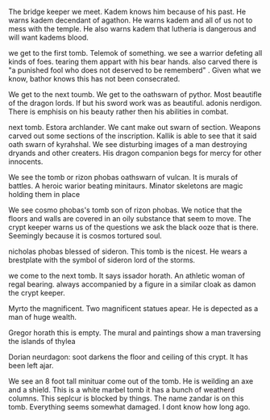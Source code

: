 The bridge keeper we meet. Kadem knows him because of his past. He warns kadem decendant of agathon. He warns kadem and all of us not to mess with the temple. He also warns kadem that lutheria is dangerous and will want kadems blood. 

we get to the first tomb. Telemok of something. we see a warrior defeting all kinds of foes. tearing them appart with his bear hands. also carved there is "a punished fool who does not deserved to be rememberd" . Given what we know, bathor knows this has not been consecrated. 

We get to the next toumb. We get to the oathswarn of pythor. Most beautifle of the dragon lords. If but his sword work was as beautiful. adonis nerdigon. There is emphisis on his beauty rather then his abilities in combat. 

next tomb. Estora archlander. We cant make out swarn of section. Weapons carved out some sections of  the inscription. Kallik is able to see that it said oath swarn of kyrahshal. We see disturbing images of a man destroying dryands and other creaters. His dragon companion begs for mercy for other innocents. 

We see the tomb or rizon phobas oathswarn of vulcan. It is murals of battles. A heroic warior beating minitaurs. Minator skeletons are magic holding them in place

We see cosmo phobas's tomb son of rizon phobas. We notice that the floors and walls are covered in an oily substance that seem to move. The crypt keeper warns us of the questions we ask the black ooze that is there. Seemingly because it is cosmos tortured soul. 

nicholas phobas blessed of sideron. This tomb is the nicest. He wears a brestplate with the symbol of sideron lord of the storms. 

we come to the next tomb. It says issador horath. An athletic woman of regal bearing. always accompanied by a figure in a similar cloak as damon the crypt keeper. 

Myrto the magnificent. Two magnificent statues apear. He is depected as a man of huge wealth. 

Gregor horath this is empty. The mural and paintings show a man traversing the islands of thylea

Dorian neurdagon: soot darkens the floor and ceiling of this crypt. It has been left ajar. 

We see an 8 foot tall minituar come out of the tomb. He is weilding an axe and a shield. This is a white marbel tomb it has a bunch of weatherd columns. This seplcur is blocked by things. The name zandar is on this tomb. Everything seems somewhat damaged. I dont know how long ago. 